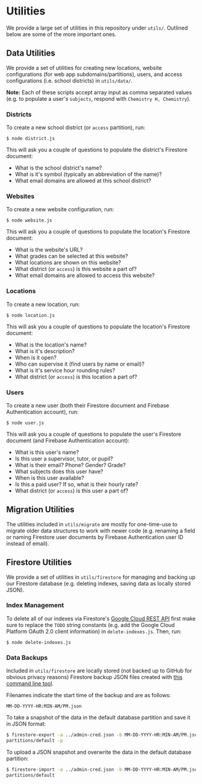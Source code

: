 # Utilities

We provide a large set of utilities in this repository under `utils/`. Outlined
below are some of the more important ones.

## Data Utilities

We provide a set of utilities for creating new locations, website configurations
(for web app subdomains/partitions), users, and access configurations (i.e.
school districts) in `utils/data/`.

**Note:** Each of these scripts accept array input as comma separated values
(e.g. to populate a user's `subjects`, respond with `Chemistry H, Chemistry`).

### Districts

To create a new school district (or `access` partition), run:

```
$ node district.js
```

This will ask you a couple of questions to populate the district's Firestore
document:

- What is the school district's name?
- What is it's symbol (typically an abbreviation of the name)?
- What email domains are allowed at this school district?

### Websites

To create a new website configuration, run:

```
$ node website.js
```

This will ask you a couple of questions to populate the location's Firestore
document:

- What is the website's URL?
- What grades can be selected at this website?
- What locations are shown on this website?
- What district (or `access`) is this website a part of?
- What email domains are allowed to access this website?

### Locations

To create a new location, run:

```
$ node location.js
```

This will ask you a couple of questions to populate the location's Firestore
document:

- What is the location's name?
- What is it's description?
- When is it open?
- Who can supervise it (find users by name or email)?
- What is it's service hour rounding rules?
- What district (or `access`) is this location a part of?

### Users

To create a new user (both their Firestore document and Firebase Authentication
account), run:

```
$ node user.js
```

This will ask you a couple of questions to populate the user's Firestore
document (and Firebase Authentication account):

- What is this user's name?
- Is this user a supervisor, tutor, or pupil?
- What is their email? Phone? Gender? Grade?
- What subjects does this user have?
- When is this user available?
- Is this a paid user? If so, what is their hourly rate?
- What district (or `access`) is this user a part of?

## Migration Utilities

The utilities included in `utils/migrate` are mostly for one-time-use to migrate
older data structures to work with newer code (e.g. renaming a field or naming
Firestore user documents by Firebase Authentication user ID instead of email).

## Firestore Utilities

We provide a set of utilities in `utils/firestore` for managing and backing up
our Firestore database (e.g. deleting indexes, saving data as locally stored
JSON).

### Index Management

To delete all of our indexes via Firestore's [Google Cloud REST
API](https://cloud.google.com/firestore/docs/reference/rest/v1beta1/projects.databases.indexes/list)
first make sure to replace the `TODO` string constants (e.g. add the Google
Cloud Platform OAuth 2.0 client information) in `delete-indexes.js`. Then, run:

```
$ node delete-indexes.js
```

### Data Backups

Included in `utils/firestore` are locally stored (not backed up to GitHub for
obvious privacy reasons) Firestore backup JSON files created with [this command
line tool](https://www.npmjs.com/package/node-firestore-import-export).

Filenames indicate the start time of the backup and are as follows:

```
MM-DD-YYYY-HR:MIN-AM/PM.json
```

To take a snapshot of the data in the default database partition and save it in
JSON format:

```bash
$ firestore-export -a ../admin-cred.json -b MM-DD-YYYY-HR:MIN-AM/PM.json -n
partitions/default -p
```

To upload a JSON snapshot and overwrite the data in the default database
partition:

```bash
$ firestore-import -a ../admin-cred.json -b MM-DD-YYYY-HR:MIN-AM/PM.json -n
partitions/default
```
